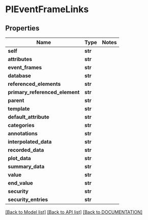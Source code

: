 # PIEventFrameLinks

## Properties
Name | Type | Notes
------------ | ------------- | -------------
**self** | **str**
**attributes** | **str**
**event_frames** | **str**
**database** | **str**
**referenced_elements** | **str**
**primary_referenced_element** | **str**
**parent** | **str**
**template** | **str**
**default_attribute** | **str**
**categories** | **str**
**annotations** | **str**
**interpolated_data** | **str**
**recorded_data** | **str**
**plot_data** | **str**
**summary_data** | **str**
**value** | **str**
**end_value** | **str**
**security** | **str**
**security_entries** | **str**

[[Back to Model list]](../../DOCUMENTATION.md#documentation-for-models) [[Back to API list]](../../DOCUMENTATION.md#documentation-for-api-endpoints) [[Back to DOCUMENTATION]](../../DOCUMENTATION.md)
